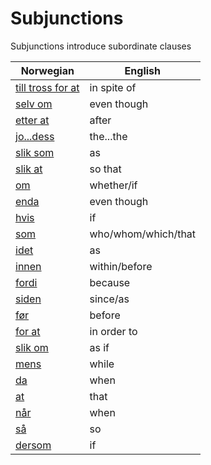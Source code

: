 # Subjunctions

Subjunctions introduce subordinate clauses

| Norwegian | English |
| --- | --- |
| [till tross for at](https://www.ordnett.no/search?language=no&phrase=till%20tross%20for%20at) | in spite of |
| [selv om](https://www.ordnett.no/search?language=no&phrase=selv%20om) | even though |
| [etter at](https://www.ordnett.no/search?language=no&phrase=etter%20at) | after |
| [jo...dess](https://www.ordnett.no/search?language=no&phrase=jo...dess) | the...the |
| [slik som](https://www.ordnett.no/search?language=no&phrase=slik%20som) | as |
| [slik at](https://www.ordnett.no/search?language=no&phrase=slik%20at) | so that |
| [om](https://www.ordnett.no/search?language=no&phrase=om) | whether/if |
| [enda](https://www.ordnett.no/search?language=no&phrase=enda) | even though |
| [hvis](https://www.ordnett.no/search?language=no&phrase=hvis) | if |
| [som](https://www.ordnett.no/search?language=no&phrase=som) | who/whom/which/that |
| [idet](https://www.ordnett.no/search?language=no&phrase=idet) | as |
| [innen](https://www.ordnett.no/search?language=no&phrase=innen) | within/before |
| [fordi](https://www.ordnett.no/search?language=no&phrase=fordi) | because |
| [siden](https://www.ordnett.no/search?language=no&phrase=siden) | since/as |
| [før](https://www.ordnett.no/search?language=no&phrase=før) | before |
| [for at](https://www.ordnett.no/search?language=no&phrase=for%20at) | in order to |
| [slik om](https://www.ordnett.no/search?language=no&phrase=slik%20om) | as if |
| [mens](https://www.ordnett.no/search?language=no&phrase=mens) | while |
| [da](https://www.ordnett.no/search?language=no&phrase=da) | when |
| [at](https://www.ordnett.no/search?language=no&phrase=at) | that |
| [når](https://www.ordnett.no/search?language=no&phrase=når) | when |
| [så](https://www.ordnett.no/search?language=no&phrase=så) | so |
| [dersom](https://www.ordnett.no/search?language=no&phrase=dersom) | if |


